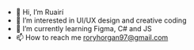 - 👋 Hi, I’m Ruairí
- 👀 I’m interested in UI/UX design and creative coding
- 🌱 I’m currently learning Figma, C# and JS
- 📫 How to reach me roryhorgan97@gmail.com

<!---
ruairi97/ruairi97 is a ✨ special ✨ repository because its `README.md` (this file) appears on your GitHub profile.
You can click the Preview link to take a look at your changes.
--->
